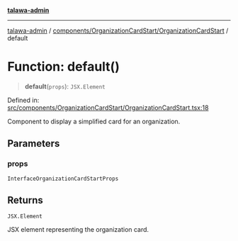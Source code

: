 [**talawa-admin**](../../../../README.md)

***

[talawa-admin](../../../../README.md) / [components/OrganizationCardStart/OrganizationCardStart](../README.md) / default

# Function: default()

> **default**(`props`): `JSX.Element`

Defined in: [src/components/OrganizationCardStart/OrganizationCardStart.tsx:18](https://github.com/gautam-divyanshu/talawa-admin/blob/334f0f7773e45df65600a1da08d00c41806347e4/src/components/OrganizationCardStart/OrganizationCardStart.tsx#L18)

Component to display a simplified card for an organization.

## Parameters

### props

`InterfaceOrganizationCardStartProps`

## Returns

`JSX.Element`

JSX element representing the organization card.
